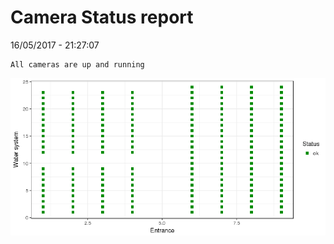 Camera Status report
================
16/05/2017 - 21:27:07

    All cameras are up and running

![](camreport_files/figure-markdown_github/unnamed-chunk-2-1.png)
